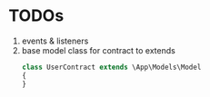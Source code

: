 # TODOs

1. events & listeners
2. base model class for contract to extends
    ```php
    class UserContract extends \App\Models\Model
    {
    }
    ```